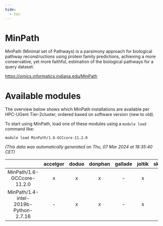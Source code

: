 ```yaml
---
hide:
  - toc
---
```


MinPath
=======


MinPath (Minimal set of Pathways) is a parsimony approach for biological pathway reconstructions using protein family predictions, achieving a more conservative, yet more faithful, estimation of the biological pathways for a query dataset.

https://omics.informatics.indiana.edu/MinPath
# Available modules


The overview below shows which MinPath installations are available per HPC-UGent Tier-2cluster, ordered based on software version (new to old).

To start using MinPath, load one of these modules using a `module load` command like:

```shell
module load MinPath/1.6-GCCcore-11.2.0
```

*(This data was automatically generated on Thu, 07 Mar 2024 at 18:35:40 CET)*  

| |accelgor|doduo|donphan|gallade|joltik|skitty|
| :---: | :---: | :---: | :---: | :---: | :---: | :---: |
|MinPath/1.6-GCCcore-11.2.0|x|x|x|-|x|x|
|MinPath/1.4-intel-2019b-Python-2.7.16|-|x|x|-|x|x|
